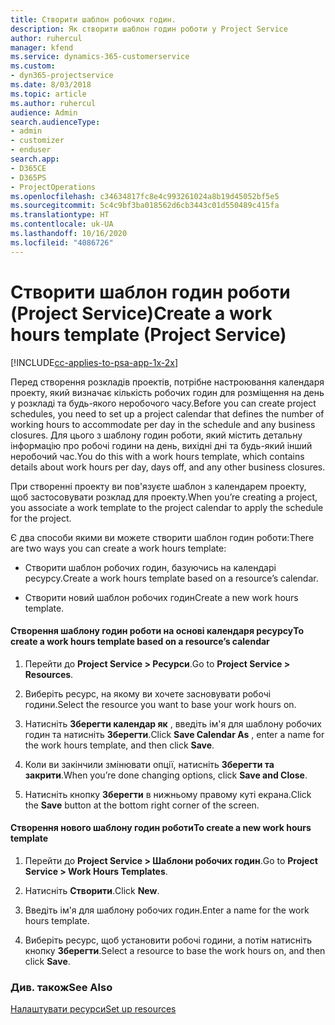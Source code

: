 ```yaml
---
title: Створити шаблон робочих годин.
description: Як створити шаблон годин роботи у Project Service
author: ruhercul
manager: kfend
ms.service: dynamics-365-customerservice
ms.custom:
- dyn365-projectservice
ms.date: 8/03/2018
ms.topic: article
ms.author: ruhercul
audience: Admin
search.audienceType:
- admin
- customizer
- enduser
search.app:
- D365CE
- D365PS
- ProjectOperations
ms.openlocfilehash: c34634817fc8e4c993261024a8b19d45052bf5e5
ms.sourcegitcommit: 5c4c9bf3ba018562d6cb3443c01d550489c415fa
ms.translationtype: HT
ms.contentlocale: uk-UA
ms.lasthandoff: 10/16/2020
ms.locfileid: "4086726"
---
```

# <a name="create-a-work-hours-template-project-service"></a><span data-ttu-id="a7eef-103">Створити шаблон годин роботи (Project Service)</span><span class="sxs-lookup"><span data-stu-id="a7eef-103">Create a work hours template (Project Service)</span></span>

[!INCLUDE[cc-applies-to-psa-app-1x-2x](../includes/cc-applies-to-psa-app-1x-2x.md)]

<span data-ttu-id="a7eef-104">Перед створення розкладів проектів, потрібне настроювання календаря проекту, який визначає кількість робочих годин для розміщення на день у розкладі та будь-якого неробочого часу.</span><span class="sxs-lookup"><span data-stu-id="a7eef-104">Before you can create project schedules, you need to set up a project calendar that defines the number of working hours to accommodate per day in the schedule and any business closures.</span></span> <span data-ttu-id="a7eef-105">Для цього з шаблону годин роботи, який містить детальну інформацію про робочі години на день, вихідні дні та будь-який інший неробочий час.</span><span class="sxs-lookup"><span data-stu-id="a7eef-105">You do this with a work hours template, which contains details about work hours per day, days off, and any other business closures.</span></span>  
  
 <span data-ttu-id="a7eef-106">При створенні проекту ви пов'язуєте шаблон з календарем проекту, щоб застосовувати розклад для проекту.</span><span class="sxs-lookup"><span data-stu-id="a7eef-106">When you’re creating a project, you associate a work template to the project calendar to apply the schedule for the project.</span></span>  
  
 <span data-ttu-id="a7eef-107">Є два способи якими ви можете створити шаблон годин роботи:</span><span class="sxs-lookup"><span data-stu-id="a7eef-107">There are two ways you can create a work hours template:</span></span>  
  
-   <span data-ttu-id="a7eef-108">Створити шаблон робочих годин, базуючись на календарі ресурсу.</span><span class="sxs-lookup"><span data-stu-id="a7eef-108">Create a work hours template based on a resource’s calendar.</span></span>  
  
-   <span data-ttu-id="a7eef-109">Створити новий шаблон робочих годин</span><span class="sxs-lookup"><span data-stu-id="a7eef-109">Create a new work hours template.</span></span>  
  
#### <a name="to-create-a-work-hours-template-based-on-a-resources-calendar"></a><span data-ttu-id="a7eef-110">Створення шаблону годин роботи на основі календаря ресурсу</span><span class="sxs-lookup"><span data-stu-id="a7eef-110">To create a work hours template based on a resource’s calendar</span></span>  
  
1.  <span data-ttu-id="a7eef-111">Перейти до **Project Service > Ресурси**.</span><span class="sxs-lookup"><span data-stu-id="a7eef-111">Go to **Project Service > Resources**.</span></span>  
  
2.  <span data-ttu-id="a7eef-112">Виберіть ресурс, на якому ви хочете засновувати робочі години.</span><span class="sxs-lookup"><span data-stu-id="a7eef-112">Select the resource you want to base your work hours on.</span></span>  
  
3.  <span data-ttu-id="a7eef-113">Натисніть **Зберегти календар як** , введіть ім'я для шаблону робочих годин та натисніть **Зберегти**.</span><span class="sxs-lookup"><span data-stu-id="a7eef-113">Click **Save Calendar As** , enter a name for the work hours template, and then click **Save**.</span></span>  
  
4.  <span data-ttu-id="a7eef-114">Коли ви закінчили змінювати опції, натисніть **Зберегти та закрити**.</span><span class="sxs-lookup"><span data-stu-id="a7eef-114">When you’re done changing options, click **Save and Close**.</span></span>  
  
5.  <span data-ttu-id="a7eef-115">Натисніть кнопку **Зберегти** в нижньому правому куті екрана.</span><span class="sxs-lookup"><span data-stu-id="a7eef-115">Click the **Save** button at the bottom right corner of the screen.</span></span>  
  
#### <a name="to-create-a-new-work-hours-template"></a><span data-ttu-id="a7eef-116">Створення нового шаблону годин роботи</span><span class="sxs-lookup"><span data-stu-id="a7eef-116">To create a new work hours template</span></span>  
  
1.  <span data-ttu-id="a7eef-117">Перейти до **Project Service > Шаблони робочих годин**.</span><span class="sxs-lookup"><span data-stu-id="a7eef-117">Go to **Project Service > Work Hours Templates**.</span></span>  
  
2.  <span data-ttu-id="a7eef-118">Натисніть **Створити**.</span><span class="sxs-lookup"><span data-stu-id="a7eef-118">Click **New**.</span></span>  
  
3.  <span data-ttu-id="a7eef-119">Введіть ім'я для шаблону робочих годин.</span><span class="sxs-lookup"><span data-stu-id="a7eef-119">Enter a name for the work hours template.</span></span>  
  
4.  <span data-ttu-id="a7eef-120">Виберіть ресурс, щоб установити робочі години, а потім натисніть кнопку **Зберегти**.</span><span class="sxs-lookup"><span data-stu-id="a7eef-120">Select a resource to base the work hours on, and then click **Save**.</span></span>  
  
### <a name="see-also"></a><span data-ttu-id="a7eef-121">Див. також</span><span class="sxs-lookup"><span data-stu-id="a7eef-121">See Also</span></span>  
 [<span data-ttu-id="a7eef-122">Налаштувати ресурси</span><span class="sxs-lookup"><span data-stu-id="a7eef-122">Set up resources</span></span>](../psa/set-up-resources.md)
